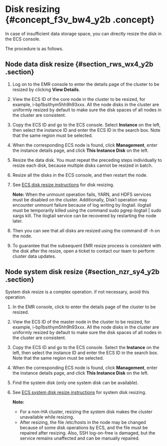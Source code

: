 # Disk resizing {#concept_f3v_bw4_y2b .concept}

In case of insufficient data storage space, you can directly resize the disk in the ECS console.

The procedure is as follows.

## Node data disk resize {#section_rws_wx4_y2b .section}

1.  Log on to the EMR console to enter the details page of the cluster to be resized by clicking **View Details**.
2.  View the ECS ID of the core node in the cluster to be resized, for example, i-bp1bsithym5hh9h93xxx. All the node disks in the cluster are uniformly resized by default to make sure the disk spaces of all nodes in the cluster are consistent.
3.  Copy the ECS ID and go to the ECS console. Select **Instance** on the left, then select the instance ID and enter the ECS ID in the search box. Note that the same region must be selected.
4.  When the corresponding ECS node is found, click **Management**, enter the instance details page, and click **This Instance Disk** on the left.
5.  Resize the data disk. You must repeat the preceding steps individually to resize each disk, because multiple disks cannot be resized in batch.
6.  Resize all the disks in the ECS console, and then restart the node.
7.  See [ECS disk resize instructions](https://help.aliyun.com/document_detail/25452.html) for disk resizing.

    **Note:** When the unmount operation fails, YARN, and HDFS services must be disabled on the cluster. Additionally, Disk1 operation may encounter unmount failure because of log writing by ilogtail. ilogtail must be temporarily killed using the command sudo pgrep ilogtail | sudo xargs kill. The ilogtail service can be recovered by restarting the node later.

8.  Then you can see that all disks are resized using the command df -h on the node.
9.  To guarantee that the subsequent EMR resize process is consistent with the disk after the resize, open a ticket to contact our team to perform cluster data updates.

## Node system disk resize {#section_nzr_sy4_y2b .section}

System disk resize is a complex operation. if not necessary, avoid this operation.

1.  In the EMR console, click to enter the details page of the cluster to be resized.
2.  View the ECS ID of the master node in the cluster to be resized, for example, i-bp1bsithym5hh9h93xxx. All the node disks in the cluster are uniformly resized by default to make sure the disk spaces of all nodes in the cluster are consistent.
3.  Copy the ECS ID and go to the ECS console. Select the **Instance** on the left, then select the instance ID and enter the ECS ID in the search box. Note that the same region must be selected.
4.  When the corresponding ECS node is found, click **Management**, enter the instance details page, and click **This Instance Disk** on the left.
5.  Find the system disk \(only one system disk can be available\).
6.  See [ECS system disk resize instructions](https://help.aliyun.com/document_detail/44986.html) for system disk resizing.

    **Note:** 

    -   For a non-HA cluster, resizing the system disk makes the cluster unavailable while resizing.
    -   After resizing, the file /etc/hosts in the node may be changed because of some disk operations by ECS, and the file must be repaired after resizing. Also, SSH log-on-free is damaged, but the service remains unaffected and can be manually repaired.

